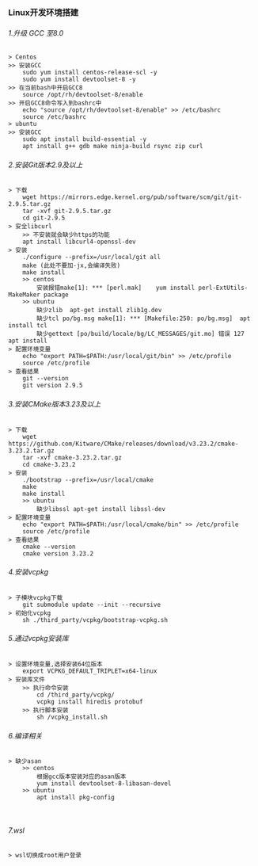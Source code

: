 ### 		Linux开发环境搭建

######	1.升级 GCC 至8.0
	> Centos
	>> 安装GCC
		sudo yum install centos-release-scl -y
		sudo yum install devtoolset-8 -y
	>> 在当前bash中开启GCC8
		source /opt/rh/devtoolset-8/enable
	>> 开启GCC8命令写入到bashrc中
		echo "source /opt/rh/devtoolset-8/enable" >> /etc/bashrc
		source /etc/bashrc 
	> ubuntu
	>> 安装GCC
		sudo apt install build-essential -y 
		apt install g++ gdb make ninja-build rsync zip curl

######	2.安装Git版本2.9及以上
	> 下载
	    wget https://mirrors.edge.kernel.org/pub/software/scm/git/git-2.9.5.tar.gz
	    tar -xvf git-2.9.5.tar.gz
	    cd git-2.9.5
	> 安全libcurl
		>> 不安装就会缺少https的功能
		apt install libcurl4-openssl-dev
	> 安装
	    ./configure --prefix=/usr/local/git all
	    make (此处不要加-jx,会编译失败)
	    make install
	    >> centos
			安装报错make[1]: *** [perl.mak]    yum install perl-ExtUtils-MakeMaker package
		>> ubuntu
			缺少zlib  apt-get install zlib1g.dev
			缺少tcl po/bg.msg make[1]: *** [Makefile:250: po/bg.msg]  apt install tcl
			缺少gettext [po/build/locale/bg/LC_MESSAGES/git.mo] 错误 127 apt install 
	> 配置环境变量
	    echo "export PATH=$PATH:/usr/local/git/bin" >> /etc/profile
	    source /etc/profile
	> 查看结果
	    git --version
	    git version 2.9.5

######	3.安装CMake版本3.23及以上
	> 下载
		wget https://github.com/Kitware/CMake/releases/download/v3.23.2/cmake-3.23.2.tar.gz
		tar -xvf cmake-3.23.2.tar.gz
		cd cmake-3.23.2
	> 安装
		./bootstrap --prefix=/usr/local/cmake
		make
		make install
		>> ubuntu
			缺少libssl apt-get install libssl-dev
	> 配置环境变量
		echo "export PATH=$PATH:/usr/local/cmake/bin" >> /etc/profile
		source /etc/profile
	> 查看结果
		cmake --version
		cmake version 3.23.2

######	4.安装vcpkg
	> 子模块vcpkg下载
		git submodule update --init --recursive
	> 初始化vcpkg
		sh ./third_party/vcpkg/bootstrap-vcpkg.sh

######	5.通过vcpkg安装库
	> 设置环境变量,选择安装64位版本
		export VCPKG_DEFAULT_TRIPLET=x64-linux
	> 安装库文件
		>> 执行命令安装
			cd /third_party/vcpkg/
			vcpkg install hiredis protobuf
		>> 执行脚本安装
			sh /vcpkg_install.sh

######	6.编译相关
	> 缺少asan
		>> centos
			根据gcc版本安装对应的asan版本
			yum install devtoolset-8-libasan-devel
		>> ubuntu
			apt install pkg-config


​			
######	7.wsl
	> wsl切换成root用户登录
